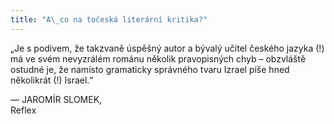 ```yaml
---
title: "A\_co na točeská literární kritika?"
---
```


„Je s podivem, že takzvaně úspěšný autor a bývalý učitel českého jazyka (!) má ve svém nevyzrálém románu několik pravopisných chyb – obzvláště ostudné je, že namísto gramaticky správného tvaru Izrael píše hned několikrát (!) Israel.“

— JAROMÍR SLOMEK,  
Reflex

